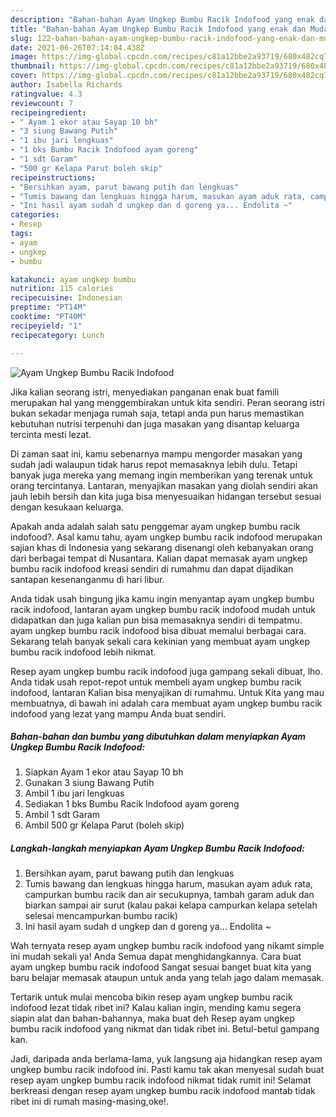 ```yaml
---
description: "Bahan-bahan Ayam Ungkep Bumbu Racik Indofood yang enak dan Mudah Dibuat"
title: "Bahan-bahan Ayam Ungkep Bumbu Racik Indofood yang enak dan Mudah Dibuat"
slug: 122-bahan-bahan-ayam-ungkep-bumbu-racik-indofood-yang-enak-dan-mudah-dibuat
date: 2021-06-26T07:14:04.438Z
image: https://img-global.cpcdn.com/recipes/c81a12bbe2a93719/680x482cq70/ayam-ungkep-bumbu-racik-indofood-foto-resep-utama.jpg
thumbnail: https://img-global.cpcdn.com/recipes/c81a12bbe2a93719/680x482cq70/ayam-ungkep-bumbu-racik-indofood-foto-resep-utama.jpg
cover: https://img-global.cpcdn.com/recipes/c81a12bbe2a93719/680x482cq70/ayam-ungkep-bumbu-racik-indofood-foto-resep-utama.jpg
author: Isabella Richards
ratingvalue: 4.3
reviewcount: 7
recipeingredient:
- " Ayam 1 ekor atau Sayap 10 bh"
- "3 siung Bawang Putih"
- "1 ibu jari lengkuas"
- "1 bks Bumbu Racik Indofood ayam goreng"
- "1 sdt Garam"
- "500 gr Kelapa Parut boleh skip"
recipeinstructions:
- "Bersihkan ayam, parut bawang putih dan lengkuas"
- "Tumis bawang dan lengkuas hingga harum, masukan ayam aduk rata, campurkan bumbu racik dan air secukupnya, tambah garam aduk dan biarkan sampai air surut (kalau pakai kelapa campurkan kelapa setelah selesai mencampurkan bumbu racik)"
- "Ini hasil ayam sudah d ungkep dan d goreng ya... Endolita ~"
categories:
- Resep
tags:
- ayam
- ungkep
- bumbu

katakunci: ayam ungkep bumbu 
nutrition: 115 calories
recipecuisine: Indonesian
preptime: "PT14M"
cooktime: "PT40M"
recipeyield: "1"
recipecategory: Lunch

---
```



![Ayam Ungkep Bumbu Racik Indofood](https://img-global.cpcdn.com/recipes/c81a12bbe2a93719/680x482cq70/ayam-ungkep-bumbu-racik-indofood-foto-resep-utama.jpg)

Jika kalian seorang istri, menyediakan panganan enak buat famili merupakan hal yang menggembirakan untuk kita sendiri. Peran seorang istri bukan sekadar menjaga rumah saja, tetapi anda pun harus memastikan kebutuhan nutrisi terpenuhi dan juga masakan yang disantap keluarga tercinta mesti lezat.

Di zaman  saat ini, kamu sebenarnya mampu mengorder masakan yang sudah jadi walaupun tidak harus repot memasaknya lebih dulu. Tetapi banyak juga mereka yang memang ingin memberikan yang terenak untuk orang tercintanya. Lantaran, menyajikan masakan yang diolah sendiri akan jauh lebih bersih dan kita juga bisa menyesuaikan hidangan tersebut sesuai dengan kesukaan keluarga. 



Apakah anda adalah salah satu penggemar ayam ungkep bumbu racik indofood?. Asal kamu tahu, ayam ungkep bumbu racik indofood merupakan sajian khas di Indonesia yang sekarang disenangi oleh kebanyakan orang dari berbagai tempat di Nusantara. Kalian dapat memasak ayam ungkep bumbu racik indofood kreasi sendiri di rumahmu dan dapat dijadikan santapan kesenanganmu di hari libur.

Anda tidak usah bingung jika kamu ingin menyantap ayam ungkep bumbu racik indofood, lantaran ayam ungkep bumbu racik indofood mudah untuk didapatkan dan juga kalian pun bisa memasaknya sendiri di tempatmu. ayam ungkep bumbu racik indofood bisa dibuat memalui berbagai cara. Sekarang telah banyak sekali cara kekinian yang membuat ayam ungkep bumbu racik indofood lebih nikmat.

Resep ayam ungkep bumbu racik indofood juga gampang sekali dibuat, lho. Anda tidak usah repot-repot untuk membeli ayam ungkep bumbu racik indofood, lantaran Kalian bisa menyajikan di rumahmu. Untuk Kita yang mau membuatnya, di bawah ini adalah cara membuat ayam ungkep bumbu racik indofood yang lezat yang mampu Anda buat sendiri.

<!--inarticleads1-->

##### Bahan-bahan dan bumbu yang dibutuhkan dalam menyiapkan Ayam Ungkep Bumbu Racik Indofood:

1. Siapkan  Ayam 1 ekor atau Sayap 10 bh
1. Gunakan 3 siung Bawang Putih
1. Ambil 1 ibu jari lengkuas
1. Sediakan 1 bks Bumbu Racik Indofood ayam goreng
1. Ambil 1 sdt Garam
1. Ambil 500 gr Kelapa Parut (boleh skip)




<!--inarticleads2-->

##### Langkah-langkah menyiapkan Ayam Ungkep Bumbu Racik Indofood:

1. Bersihkan ayam, parut bawang putih dan lengkuas
1. Tumis bawang dan lengkuas hingga harum, masukan ayam aduk rata, campurkan bumbu racik dan air secukupnya, tambah garam aduk dan biarkan sampai air surut (kalau pakai kelapa campurkan kelapa setelah selesai mencampurkan bumbu racik)
1. Ini hasil ayam sudah d ungkep dan d goreng ya... Endolita ~




Wah ternyata resep ayam ungkep bumbu racik indofood yang nikamt simple ini mudah sekali ya! Anda Semua dapat menghidangkannya. Cara buat ayam ungkep bumbu racik indofood Sangat sesuai banget buat kita yang baru belajar memasak ataupun untuk anda yang telah jago dalam memasak.

Tertarik untuk mulai mencoba bikin resep ayam ungkep bumbu racik indofood lezat tidak ribet ini? Kalau kalian ingin, mending kamu segera siapin alat dan bahan-bahannya, maka buat deh Resep ayam ungkep bumbu racik indofood yang nikmat dan tidak ribet ini. Betul-betul gampang kan. 

Jadi, daripada anda berlama-lama, yuk langsung aja hidangkan resep ayam ungkep bumbu racik indofood ini. Pasti kamu tak akan menyesal sudah buat resep ayam ungkep bumbu racik indofood nikmat tidak rumit ini! Selamat berkreasi dengan resep ayam ungkep bumbu racik indofood mantab tidak ribet ini di rumah masing-masing,oke!.

